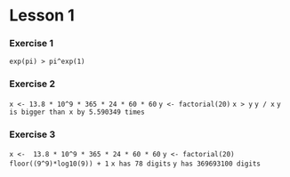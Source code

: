 # Lesson 1
### Exercise 1
`exp(pi) > pi^exp(1)`

### Exercise 2
`x <- 13.8 * 10^9 * 365 * 24 * 60 * 60`
`y <- factorial(20)`
`x > y`
`y / x`
`y is bigger than x by 5.590349 times`

### Exercise 3
`x <-  13.8 * 10^9 * 365 * 24 * 60 * 60`
`y <- factorial(20)`
`floor((9^9)*log10(9)) + 1`
`x has 78 digits`
`y has 369693100 digits`